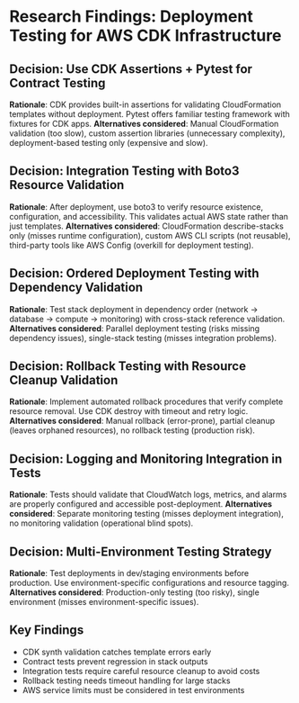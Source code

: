 # Research Findings: Deployment Testing for AWS CDK Infrastructure

## Decision: Use CDK Assertions + Pytest for Contract Testing
**Rationale**: CDK provides built-in assertions for validating CloudFormation templates without deployment. Pytest offers familiar testing framework with fixtures for CDK apps.
**Alternatives considered**: Manual CloudFormation validation (too slow), custom assertion libraries (unnecessary complexity), deployment-based testing only (expensive and slow).

## Decision: Integration Testing with Boto3 Resource Validation
**Rationale**: After deployment, use boto3 to verify resource existence, configuration, and accessibility. This validates actual AWS state rather than just templates.
**Alternatives considered**: CloudFormation describe-stacks only (misses runtime configuration), custom AWS CLI scripts (not reusable), third-party tools like AWS Config (overkill for deployment testing).

## Decision: Ordered Deployment Testing with Dependency Validation
**Rationale**: Test stack deployment in dependency order (network → database → compute → monitoring) with cross-stack reference validation.
**Alternatives considered**: Parallel deployment testing (risks missing dependency issues), single-stack testing (misses integration problems).

## Decision: Rollback Testing with Resource Cleanup Validation
**Rationale**: Implement automated rollback procedures that verify complete resource removal. Use CDK destroy with timeout and retry logic.
**Alternatives considered**: Manual rollback (error-prone), partial cleanup (leaves orphaned resources), no rollback testing (production risk).

## Decision: Logging and Monitoring Integration in Tests
**Rationale**: Tests should validate that CloudWatch logs, metrics, and alarms are properly configured and accessible post-deployment.
**Alternatives considered**: Separate monitoring testing (misses deployment integration), no monitoring validation (operational blind spots).

## Decision: Multi-Environment Testing Strategy
**Rationale**: Test deployments in dev/staging environments before production. Use environment-specific configurations and resource tagging.
**Alternatives considered**: Production-only testing (too risky), single environment (misses environment-specific issues).

## Key Findings
- CDK synth validation catches template errors early
- Contract tests prevent regression in stack outputs
- Integration tests require careful resource cleanup to avoid costs
- Rollback testing needs timeout handling for large stacks
- AWS service limits must be considered in test environments